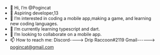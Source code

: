 - 👋 Hi, I’m @Pogincat
- 📜 Aspiring developer,13 
- 👀 I’m interested in coding a mobile app,making a game, and learning new coding languages.
- 🌱 I’m currently learning typescript and dart.
- 💞️ I’m looking to collaborate on a mobile app.
- 📫 How to reach me: Discord----> Drip Raccoon#2119 Gmail------> pogincat@gmail.com

<!---
Pogincat/Pogincat is a ✨ special ✨ repository because its `README.md` (this file) appears on your GitHub profile.
You can click the Preview link to take a look 
